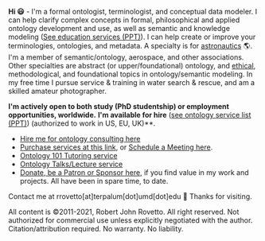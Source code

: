 **Hi :smiley:** - I'm a formal ontologist, terminologist, and conceptual data modeler. I can help clarify complex concepts in formal, philosophical and applied ontology development and use, as well as semantic and knowledge modeling ([See education services (PPT)](https://www.slideshare.net/RobertRovetto/ontology-courses-education)). I can help create or improve your terminologies, ontologies, and metadata. A specialty is for [astronautics](https://ontospace.wordpress.com) :earth_americas:. I'm a member of semantic/ontology, aerospace, and other associations. Other specialties are abstract (or upper/foundational) ontology, and [ethical](https://github.com/rrovetto/Ethical-Ontology-Development), methodological, and foundational topics in ontology/semantic modeling. In my free time I pursue service & training in water search & rescue, and am a skilled amateur photographer.

**I'm actively open to both study (PhD studentship) or employment opportunities, worldwide.**
**I'm available for hire** ([see ontology service list (PPT)](https://www.slideshare.net/RobertRovetto/ontology-services-238070099)) (authorized to work in US, EU, UK)**.
* [Hire me for ontology consulting here](https://tinyurl.com/34u9w6wx)
* [Purchase services at this link](https://tinyurl.com/yas7trzy), or [Schedule a Meeting here](http://my.setmore.com/bookingpage/f18db686-98bb-41dd-9097-35218b2a1091/services/sb83f723d7838e4484783cc5a1c675f0e6eedf99d).
* [Ontology 101 Tutoring service](http://my.setmore.com/bookingpage/f18db686-98bb-41dd-9097-35218b2a1091/services/s7f4dbc7d873cce380b7f73062d5d72f619fe042a)
* [Ontology Talks/Lecture service](http://my.setmore.com/bookingpage/f18db686-98bb-41dd-9097-35218b2a1091/services/s218822e77fee416ed3085be8eda045d6015d6d24)
* [Donate, be a Patron or Sponsor here](https://gogetfunding.com/knowledge-organization-services-ontology-terminology-metadata-concept-analysis/), if you find value in my work and projects. All have been in spare time, to date.

Contact me at rrovetto[at]terpalum[dot]umd[dot]edu 💬  Thanks for visiting.

All content is ©2011-2021, Robert John Rovetto. All right reserved. Not authorized for commercial use unless explicitly negotiated with the author. Citation/attribution required. No warranty. No liability.

<!--
**rrovetto/rrovetto** is a ✨ _special_ ✨ repository because its `README.md` (this file) appears on your GitHub profile.

Here are some ideas to get you started:

- 🔭 I’m currently working on ...
- 🌱 I’m currently learning ...
- 👯 I’m looking to collaborate on ...
- 🤔 I’m looking for help with ...
- 💬 Ask me about ...
- 📫 How to reach me: ...
- 😄 Pronouns: ...
- ⚡ Fun fact: ...
- 👋
-->

